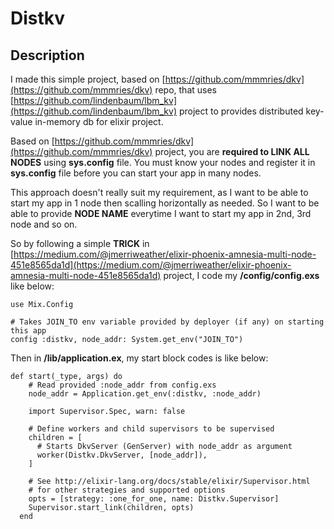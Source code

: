# Distkv

## Description

I made this simple project, based on [https://github.com/mmmries/dkv](https://github.com/mmmries/dkv) repo, that uses [https://github.com/lindenbaum/lbm_kv](https://github.com/lindenbaum/lbm_kv) project to provides distributed key-value in-memory db for elixir project.

Based on [https://github.com/mmmries/dkv](https://github.com/mmmries/dkv) project, you are **required to LINK ALL NODES** using **sys.config** file. You must know your nodes and register it in **sys.config** file before you can start your app in many nodes.

This approach doesn't really suit my requirement, as I want to be able to start my app in 1 node then scalling horizontally as needed. So I want to be able to provide **NODE NAME** everytime I want to start my app in 2nd, 3rd node and so on.

So by following a simple **TRICK** in [https://medium.com/@jmerriweather/elixir-phoenix-amnesia-multi-node-451e8565da1d](https://medium.com/@jmerriweather/elixir-phoenix-amnesia-multi-node-451e8565da1d) project, I code my **/config/config.exs** like below:

```
use Mix.Config

# Takes JOIN_TO env variable provided by deployer (if any) on starting this app 
config :distkv, node_addr: System.get_env("JOIN_TO")
```

Then in **/lib/application.ex**, my start block codes is like below:

```
def start(_type, args) do
    # Read provided :node_addr from config.exs
    node_addr = Application.get_env(:distkv, :node_addr)

    import Supervisor.Spec, warn: false

    # Define workers and child supervisors to be supervised
    children = [
      # Starts DkvServer (GenServer) with node_addr as argument
      worker(Distkv.DkvServer, [node_addr]),
    ]

    # See http://elixir-lang.org/docs/stable/elixir/Supervisor.html
    # for other strategies and supported options
    opts = [strategy: :one_for_one, name: Distkv.Supervisor]
    Supervisor.start_link(children, opts)
  end
  ``` 